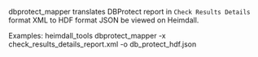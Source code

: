   dbprotect_mapper translates DBProtect report in `Check Results Details` format XML to HDF format JSON be viewed on Heimdall.

Examples:
heimdall_tools dbprotect_mapper -x check_results_details_report.xml -o db_protect_hdf.json

